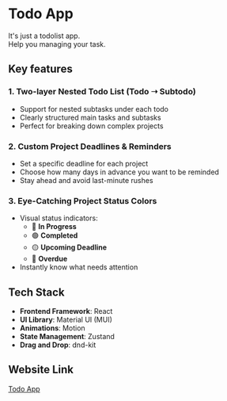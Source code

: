 # Todo App

It's just a todolist app.  
Help you managing your task.

## Key features

### 1. Two-layer Nested Todo List (Todo ➝ Subtodo)

- Support for nested subtasks under each todo
- Clearly structured main tasks and subtasks
- Perfect for breaking down complex projects

### 2. Custom Project Deadlines & Reminders

- Set a specific deadline for each project
- Choose how many days in advance you want to be reminded
- Stay ahead and avoid last-minute rushes

### 3. Eye-Catching Project Status Colors

- Visual status indicators:
  - 🔵 **In Progress**
  - 🟢 **Completed**
  - 🟡 **Upcoming Deadline**
  - 🔴 **Overdue**
- Instantly know what needs attention

## Tech Stack

- **Frontend Framework**: React
- **UI Library**: Material UI (MUI)
- **Animations**: Motion
- **State Management**: Zustand
- **Drag and Drop**: dnd-kit

## Website Link

[Todo App](https://swagwz.github.io/Todo-App)
